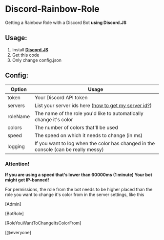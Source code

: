 # Discord-Rainbow-Role
Getting a Rainbow Role with a Discord Bot **using Discord.JS**

## Usage:
1. Install [**Discord.JS**](https://github.com/hydrabolt/discord.js/)
2. Get this code
3. Only change config.json

## Config:
| Option        | Usage         |
| ------------- |---------------|
| token         | Your Discord API token |
| servers       | List your server ids here ([how to get my server id?](https://support.discordapp.com/hc/en-us/articles/206346498-Where-can-I-find-my-server-ID-))      |
| roleName      | The name of the role you'd like to automatically change it's color      |
| colors        | The number of colors that'll be used      |
| speed         | The speed on which it needs to change (in ms)      |
| logging       | If you want to log when the color has changed in the console (can be really messy)      |

### Attention!
**If you are using a speed that's lower than 60000ms (1 minute) Your bot might get IP-banned!**

For permissions, the role from the bot needs to be higher placed than the role you want to change it's color from in the server settings, like this

[Admin]

[BotRole]

[RoleYouWantToChangeItsColorFrom]

[@everyone]
